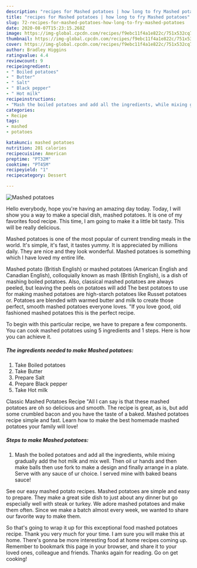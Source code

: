 ```yaml
---
description: "recipes for Mashed potatoes | how long to fry Mashed potatoes"
title: "recipes for Mashed potatoes | how long to fry Mashed potatoes"
slug: 72-recipes-for-mashed-potatoes-how-long-to-fry-mashed-potatoes
date: 2020-08-07T15:23:15.268Z
image: https://img-global.cpcdn.com/recipes/f9ebc11f4a1e822c/751x532cq70/mashed-potatoes-recipe-main-photo.jpg
thumbnail: https://img-global.cpcdn.com/recipes/f9ebc11f4a1e822c/751x532cq70/mashed-potatoes-recipe-main-photo.jpg
cover: https://img-global.cpcdn.com/recipes/f9ebc11f4a1e822c/751x532cq70/mashed-potatoes-recipe-main-photo.jpg
author: Bradley Higgins
ratingvalue: 4.4
reviewcount: 9
recipeingredient:
- " Boiled potatoes"
- " Butter"
- " Salt"
- " Black pepper"
- " Hot milk"
recipeinstructions:
- "Mash the boiled potatoes and add all the ingredients, while mixing gradually add the hot milk and mix well. Then oil ur hands and then make balls then use fork to make a design and finally arrange in a plate. Serve with any sauce of ur choice. I served mine with baked beans sauce!"
categories:
- Recipe
tags:
- mashed
- potatoes

katakunci: mashed potatoes 
nutrition: 201 calories
recipecuisine: American
preptime: "PT32M"
cooktime: "PT45M"
recipeyield: "1"
recipecategory: Dessert

---
```



![Mashed potatoes](https://img-global.cpcdn.com/recipes/f9ebc11f4a1e822c/751x532cq70/mashed-potatoes-recipe-main-photo.jpg)

Hello everybody, hope you're having an amazing day today. Today, I will show you a way to make a special dish, mashed potatoes. It is one of my favorites food recipe. This time, I am going to make it a little bit tasty. This will be really delicious.

Mashed potatoes is one of the most popular of current trending meals in the world. It's simple, it's fast, it tastes yummy. It is appreciated by millions daily. They are nice and they look wonderful. Mashed potatoes is something which I have loved my entire life.

Mashed potato (British English) or mashed potatoes (American English and Canadian English), colloquially known as mash (British English), is a dish of mashing boiled potatoes. Also, classical mashed potatoes are always peeled, but leaving the peels on potatoes will add The best potatoes to use for making mashed potatoes are high-starch potatoes like Russet potatoes or. Potatoes are blended with warmed butter and milk to create those perfect, smooth mashed potatoes everyone loves. &#34;If you love good, old fashioned mashed potatoes this is the perfect recipe.


To begin with this particular recipe, we have to prepare a few components. You can cook mashed potatoes using 5 ingredients and 1 steps. Here is how you can achieve it.

<!--inarticleads1-->

##### The ingredients needed to make Mashed potatoes:

1. Take  Boiled potatoes
1. Take  Butter
1. Prepare  Salt
1. Prepare  Black pepper
1. Take  Hot milk


Classic Mashed Potatoes Recipe &#34;All I can say is that these mashed potatoes are oh so delicious and smooth. The recipe is great, as is, but add some crumbled bacon and you have the taste of a baked. Mashed potatoes recipe simple and fast. Learn how to make the best homemade mashed potatoes your family will love! 

<!--inarticleads2-->

##### Steps to make Mashed potatoes:

1. Mash the boiled potatoes and add all the ingredients, while mixing gradually add the hot milk and mix well. Then oil ur hands and then make balls then use fork to make a design and finally arrange in a plate. Serve with any sauce of ur choice. I served mine with baked beans sauce!


See our easy mashed potato recipes. Mashed potatoes are simple and easy to prepare. They make a great side dish to just about any dinner but go especially well with steak or turkey. We adore mashed potatoes and make them often. Since we make a batch almost every week, we wanted to share our favorite way to make them. 

So that's going to wrap it up for this exceptional food mashed potatoes recipe. Thank you very much for your time. I am sure you will make this at home. There's gonna be more interesting food at home recipes coming up. Remember to bookmark this page in your browser, and share it to your loved ones, colleague and friends. Thanks again for reading. Go on get cooking!
